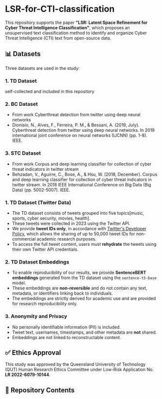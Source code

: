 # LSR-for-CTI-classification

This repository supports the paper **"LSR: Latent Space Refinement for Cyber Threat Intelligence Classification"**, which proposes an unsupervised text classification method to identify and organize Cyber Threat Intelligence (CTI) text from open-source data.

## 📊 Datasets

Three datasets are used in the study:
### 1. TD Dataset
self-collected and included in this repository
### 2. BC Dataset 
- From work Cyberthreat detection from twitter using deep neural networks
- Dionísio, N., Alves, F., Ferreira, P. M., & Bessani, A. (2019, July). Cyberthreat detection from twitter using deep neural networks. In 2019 international joint conference on neural networks (IJCNN) (pp. 1-8). IEEE.

### 3. STC Dataset 
- From work Corpus and deep learning classifier for collection of cyber threat indicators in twitter stream
- Behzadan, V., Aguirre, C., Bose, A., & Hsu, W. (2018, December). Corpus and deep learning classifier for collection of cyber threat indicators in twitter stream. In 2018 IEEE International Conference on Big Data (Big Data) (pp. 5002-5007). IEEE.


### 1. TD Dataset (Twitter Data)
- The TD dataset consists of tweets grouped into five topics[music, sports, cyber security, movies, health].
- These tweets were collected in 2023 using the Twitter API.
- We provide **tweet IDs only**, in accordance with [Twitter's Developer Policy](https://developer.twitter.com/en/developer-terms/agreement-and-policy), which allows the sharing of up to 50,000 tweet IDs for non-commercial academic research purposes.
- To access the full tweet content, users must **rehydrate** the tweets using their own Twitter API credentials.

### 2. TD Dataset Embeddings
- To enable reproducibility of our results, we provide **SentenceBERT embeddings** generated from the TD dataset using the `sentence-t5-base` model.
- These embeddings are **non-reversible** and do not contain any text, metadata, or identifiers linking back to individuals.
- The embeddings are strictly derived for academic use and are provided for research reproducibility only.

### 3. Anonymity and Privacy
- No personally identifiable information (PII) is included.
- Tweet text, usernames, timestamps, and other metadata are **not** shared.
- Embeddings are not linked to reconstructable content.

## ✅ Ethics Approval
This study was approved by the Queensland University of Technology (QUT) Human Research Ethics Committee under Low-Risk Application No. **LR 2022-6079-10144**.

## 📁 Repository Contents

